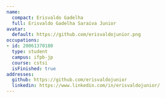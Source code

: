 ```yaml
---
name:
  compact: Erisvaldo Gadelha
  full: Erisvaldo Gadelha Saraiva Junior
avatar:
  default: https://github.com/erisvaldojunior.png
occupations:
- id: 20061370180
  type: student
  campus: ifpb-jp
  course: cstsi
  isFinished: true
addresses:
  github: https://github.com/erisvaldojunior
  linkedin: https://www.linkedin.com/in/erisvaldojunior/
---
```

